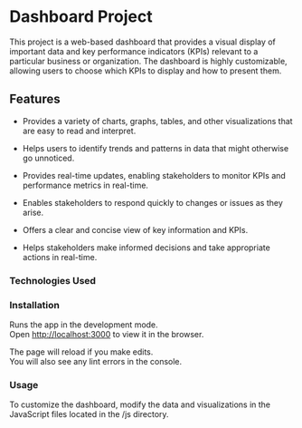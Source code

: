 # Dashboard Project

This project is a web-based dashboard that provides a visual display of important data and key performance indicators (KPIs) relevant to a particular business or organization. The dashboard is highly customizable, allowing users to choose which KPIs to display and how to present them.

## Features

- Provides a variety of charts, graphs, tables, and other visualizations that are easy to read and interpret.

- Helps users to identify trends and patterns in data that might otherwise go unnoticed.

- Provides real-time updates, enabling stakeholders to monitor KPIs and performance metrics in real-time.

- Enables stakeholders to respond quickly to changes or issues as they arise.

- Offers a clear and concise view of key information and KPIs.

- Helps stakeholders make informed decisions and take appropriate actions in real-time.

### Technologies Used


### Installation
Runs the app in the development mode.\
Open [http://localhost:3000](http://localhost:3000) to view it in the browser.

The page will reload if you make edits.\
You will also see any lint errors in the console.

### Usage
To customize the dashboard, modify the data and visualizations in the JavaScript files located in the /js directory.

